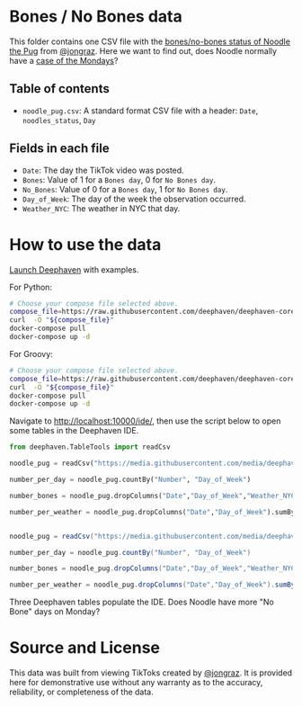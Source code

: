 # Bones / No Bones data

This folder contains one CSV file with the [bones/no-bones status of Noodle the Pug](https://www.tiktok.com/@jongraz/video/7022251358833118469?refer=embed&is_copy_url=1&is_from_webapp=v1) from [@jongraz](https://www.tiktok.com/@jongraz?refer=embed).
Here we want to find out, does Noodle normally have a [case of the Mondays](https://www.youtube.com/watch?v=2AB9zPfXqQQ)?

## Table of contents

- `noodle_pug.csv`: A standard format CSV file with a header: `Date`, `noodles_status`, `Day`

## Fields in each file

- `Date`: The day the TikTok video was posted.
- `Bones`: Value of 1 for a `Bones day`, 0 for `No Bones day`.
- `No_Bones`: Value of 0 for a `Bones day`, 1 for `No Bones day`.
- `Day_of_Week`: The day of the week the observation occurred.
- `Weather_NYC`: The weather in NYC that day.

# How to use the data

[Launch Deephaven](https://deephaven.io/core/docs/tutorials/quickstart/) with examples.


For Python:

```bash
# Choose your compose file selected above.
compose_file=https://raw.githubusercontent.com/deephaven/deephaven-core/main/containers/python-examples/docker-compose.yml
curl  -O "${compose_file}"
docker-compose pull
docker-compose up -d
```

For Groovy:

```bash
# Choose your compose file selected above.
compose_file=https://raw.githubusercontent.com/deephaven/deephaven-core/main/containers/groovy-examples/docker-compose.yml
curl  -O "${compose_file}"
docker-compose pull
docker-compose up -d
```


Navigate to [http://localhost:10000/ide/](http://localhost:10000/ide/), then use the script below to open some tables in the Deephaven IDE.

```python
from deephaven.TableTools import readCsv

noodle_pug = readCsv("https://media.githubusercontent.com/media/deephaven/examples/main/NoodlePug/noodle_pug.csv")

number_per_day = noodle_pug.countBy("Number", "Day_of_Week")

number_bones = noodle_pug.dropColumns("Date","Day_of_Week","Weather_NYC").sumBy()

number_per_weather = noodle_pug.dropColumns("Date","Day_of_Week").sumBy("Weather_NYC")

```


```groovy

noodle_pug = readCsv("https://media.githubusercontent.com/media/deephaven/examples/main/NoodlePug/noodle_pug.csv")

number_per_day = noodle_pug.countBy("Number", "Day_of_Week")

number_bones = noodle_pug.dropColumns("Date","Day_of_Week","Weather_NYC").sumBy()

number_per_weather = noodle_pug.dropColumns("Date","Day_of_Week").sumBy("Weather_NYC")
```


Three Deephaven tables populate the IDE. Does Noodle have more "No Bone" days on Monday?


# Source and License

This data was built from viewing TikToks created by [@jongraz](https://www.tiktok.com/@jongraz?refer=embed).  It is provided here for demonstrative use without any warranty as to the accuracy, reliability, or completeness of the data.

